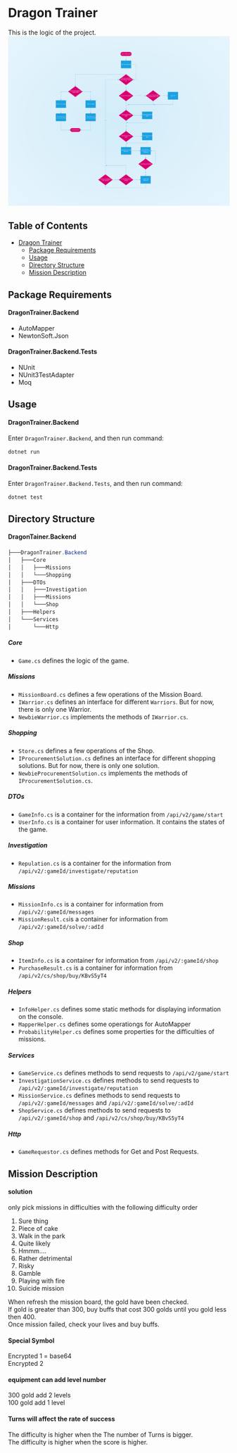 # Dragon Trainer

This is the logic of the project.
![Logic](./Docs/Images/DragonTrainers.svg)

## Table of Contents

* [Dragon Trainer](#dragon-trainer)   
  * [Package Requirements](#package-requirements)  
  * [Usage](#usage)  
  * [Directory Structure](#directory-structure)  
  * [Mission Description](#mission-description)  

## Package Requirements

#### DragonTrainer.Backend
- AutoMapper
- NewtonSoft.Json

#### DragonTrainer.Backend.Tests
- NUnit
- NUnit3TestAdapter
- Moq

## Usage

#### DragonTrainer.Backend
Enter `DragonTrainer.Backend`, and then run command:
```csharp
dotnet run
```
#### DragonTrainer.Backend.Tests
Enter `DragonTrainer.Backend.Tests`, and then run command:
```csharp
dotnet test
```

## Directory Structure

#### DragonTainer.Backend

```csharp
├───DragonTrainer.Backend
│   ├───Core
│   │   ├───Missions
│   │   └───Shopping
│   ├───DTOs
│   │   ├───Investigation
│   │   ├───Missions
│   │   └───Shop
│   ├───Helpers
│   └───Services
│       └───Http
```

##### Core
- `Game.cs` defines the logic of the game.

##### Missions
- `MissionBoard.cs` defines a few operations of the Mission Board.
- `IWarrior.cs` defines an interface for different `Warriors`. But for now, there is only one Warrior.
- `NewbieWarrior.cs` implements the methods of `IWarrior.cs`.

##### Shopping
- `Store.cs` defines a few operations of the Shop.
- `IProcurementSolution.cs` defines an interface for different shopping solutions. But for now, there is only one solution.
- `NewbieProcurementSolution.cs` implements the methods of `IProcurementSolution.cs`.

##### DTOs
- `GameInfo.cs` is a container for the information from `/api/v2/game/start`
- `UserInfo.cs` is a container for user information. It contains the states of the game.

##### Investigation
- `Repulation.cs` is a container for the information from `/api/v2/:gameId/investigate/reputation`


##### Missions
- `MissionInfo.cs` is a container for information from `/api/v2/:gameId/messages`
- `MissionResult.cs`is a container for information from `/api/v2/:gameId/solve/:adId`

##### Shop
- `ItemInfo.cs` is a container for information from `/api/v2/:gameId/shop`
- `PurchaseResult.cs` is a container for information from `/api/v2/cs/shop/buy/KBvS5yT4`

##### Helpers
- `InfoHelper.cs` defines some static methods for displaying information on the console.
- `MapperHelper.cs` defines some operationgs for AutoMapper
- `ProbabilityHelper.cs` defines some properties for the difficulties of missions.

##### Services
- `GameService.cs` defines methods to send requests to `/api/v2/game/start`
- `InvestigationService.cs` defines methods to send requests to `/api/v2/:gameId/investigate/reputation`
- `MissionService.cs` defines methods to send requests to `/api/v2/:gameId/messages` and `/api/v2/:gameId/solve/:adId`
- `ShopService.cs` defines methods to send requests to `/api/v2/:gameId/shop` and `/api/v2/cs/shop/buy/KBvS5yT4`


##### Http
- `GameRequestor.cs` defines methods for Get and Post Requests.


## Mission Description

#### solution
only pick missions in difficulties with the following difficulty order
1. Sure thing
2. Piece of cake
3. Walk in the park
4. Quite likely
5. Hmmm....
6. Rather detrimental
7. Risky
8. Gamble
9. Playing with fire
10. Suicide mission

When refresh the mission board, the gold have been checked.  
If gold is greater than 300, buy buffs that cost 300 golds until you gold less then 400.  
Once mission failed, check your lives and buy buffs.


#### Special Symbol
Encrypted 1 = base64   
Encrypted 2 

#### equipment can add level number
300 gold add 2 levels  
100 gold add 1 level

#### Turns will affect the rate of success
The difficulty is higher when the The number of Turns is bigger.  
The difficulty is higher when the score is higher.